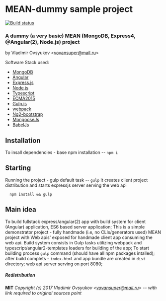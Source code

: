 # MEAN-dummy sample project

[![Build status](https://ci.appveyor.com/api/projects/status/9mv40h2tvau296e7/branch/master?svg=true?retina=true)](https://ci.appveyor.com/project/vladimir-ovsyukov/mean-dummy/branch/master)



### A dummy (a very basic) MEAN (MongoDB, Express4, @Angular(2), Node.js) project 

by Vladimir Ovsyukov <<vovansuper@mail.ru>>

Software Stack used: 

* [MongoDB](https://www.mongodb.com/)
* [Angular](http://angular.io)
* [Express.js](http://expressjs.com)
* [Node.js](http://nodejs.org)
* [Typescript](http://www.typescriptlang.org/)
* [ECMA2015](http://www.ecma-international.org/ecma-262/6.0/)
* [Gulp.js](http://gulpjs.com/)
* [webpack](http://webpack.github.io/)
* [Ng2-bootstrap](http://valor-software.com/ng2-bootstrap/)
* [MongooseJs](http://mongoosejs.com/)
* [BabelJs](http://babeljs.io/)

## Installation

To insall dependencies - base npm installation -- `npm i`

## Starting

Running the project - gulp default task -- `gulp`
It creates client project distribution and starts expressjs server serving the web api

```shell
  npm install && gulp
```


## Main idea

To build fullstack express/angular(2) app with build system for client (Angular) application, ES6 based server application; 
This is a simple demonstrator project - fully handmade (i.e, no CLIs/generators used) MEAN project with Web apis' exposed for
handmade client app consuming the web api. Build system consists in Gulp tasks utilizing webpack and typescript/angular2-templates loaders
for building of the app;
To start building process `gulp` command (should have all npm packages intalled); after build complets - `index.html` and 
app bundle are created in `dist` directory; web api server serving on port 8080;

##### Redistribution

**MIT**
*Copyright (c) 2017 Vladimir Ovsyukov <<vovansuper@mail.ru>> -- with link required to original sources point*
